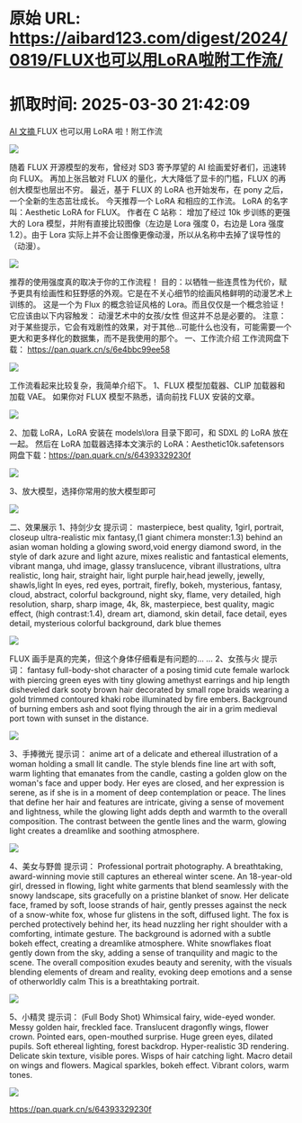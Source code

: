 # 原始 URL: https://aibard123.com/digest/2024/0819/FLUX也可以用LoRA啦附工作流/

# 抓取时间: 2025-03-30 21:42:09

[ AI 文摘 ](https://aibard123.com/digest/)
FLUX 也可以用 LoRA 啦！附工作流

![](https://api.allorigins.win/raw?url=https://mmbiz.qpic.cn/mmbiz_png/PclvAZEsuoC3pL2Mxia5GhFFbxQhr3QvnmX3Irufdl37iaJaZJ72eaBr2TRU7UDGhFgZAgpvWj9IvIe3xaLptCrA/640?wx_fmt=png&from=appmsg)

随着 FLUX 开源模型的发布，曾经对 SD3 寄予厚望的 AI 绘画爱好者们，迅速转向 FLUX。
再加上张吕敏对 FLUX 的量化，大大降低了显卡的门槛，FLUX 的再创大模型也层出不穷。
最近，基于 FLUX 的 LoRA 也开始发布，在 pony 之后，一个全新的生态茁壮成长。
今天推荐一个 LoRA 和相应的工作流。
LoRA 的名字叫：Aesthetic LoRA for FLUX。
作者在 C 站称：
增加了经过 10k 步训练的更强大的 Lora 模型，并附有直接比较图像（左边是 Lora 强度 0，右边是 Lora 强度 1.2）。由于 Lora 实际上并不会让图像更像动漫，所以从名称中去掉了误导性的（动漫）。

![](https://api.allorigins.win/raw?url=https://mmbiz.qpic.cn/mmbiz_jpg/PclvAZEsuoC3pL2Mxia5GhFFbxQhr3QvnoKgalyvy4TlOOffVv1Z0kfNLb5GS2xtMicniaPnwibPqEM9sxiazXSeMiaQ/640?wx_fmt=jpeg&from=appmsg)

推荐的使用强度真的取决于你的工作流程！
目的：以牺牲一些连贯性为代价，赋予更具有绘画性和狂野感的外观。它是在不关心细节的绘画风格鲜明的动漫艺术上训练的。
这是一个为 Flux 的概念验证风格的 Lora。而且仅仅是一个概念验证！
它应该由以下内容触发：
动漫艺术中的女孩/女性 但这并不总是必要的。
注意：对于某些提示，它会有戏剧性的效果，对于其他…可能什么也没有，可能需要一个更大和更多样化的数据集，而不是我使用的那个。
一、工作流介绍
工作流网盘下载：
<https://pan.quark.cn/s/6e4bbc99ee58>

![](https://api.allorigins.win/raw?url=https://mmbiz.qpic.cn/mmbiz_png/PclvAZEsuoC3pL2Mxia5GhFFbxQhr3QvneDpe7Chv0HnYpEUHmIrwfBfyxsTfCCe8icE3F9SwYBI7IBS5J8sFoDA/640?wx_fmt=png&from=appmsg)

工作流看起来比较复杂，我简单介绍下。
1、FLUX 模型加载器、CLIP 加载器和加载 VAE。
如果你对 FLUX 模型不熟悉，请向前找 FLUX 安装的文章。

![](https://api.allorigins.win/raw?url=https://mmbiz.qpic.cn/mmbiz_png/PclvAZEsuoC3pL2Mxia5GhFFbxQhr3QvnxVpSOlyB4jnArFt3FzJ4F3cU8S32o3VI8icsiaF1fJIVq9krPygp5fqQ/640?wx_fmt=png&from=appmsg)

2、加载 LoRA，LoRA 安装在 models\lora 目录下即可，和 SDXL 的 LoRA 放在一起。
然后在 LoRA 加载器选择本文演示的 LoRA：Aesthetic10k.safetensors
网盘下载：https://pan.quark.cn/s/64393329230f

![](https://api.allorigins.win/raw?url=https://mmbiz.qpic.cn/mmbiz_png/PclvAZEsuoC3pL2Mxia5GhFFbxQhr3QvnInN5Vu7bqVEVyLw0iaibibic8K8oianw9TsMlZNUMuNcPjY9sshibhM0bU7A/640?wx_fmt=png&from=appmsg)

3、放大模型，选择你常用的放大模型即可

![](https://api.allorigins.win/raw?url=https://mmbiz.qpic.cn/mmbiz_png/PclvAZEsuoC3pL2Mxia5GhFFbxQhr3QvnZIcmWkYwrVP2PHSEIvRWYFq4d68dpfsNLqHNt9sCWwtNsgb1m28XBA/640?wx_fmt=png&from=appmsg)

二、效果展示
1、持剑少女
提示词：
masterpiece, best quality, 1girl, portrait, closeup
ultra-realistic mix fantasy,(1 giant chimera monster:1.3) behind an asian woman holding a glowing sword,void energy diamond sword, in the style of dark azure and light azure, mixes realistic and fantastical elements, vibrant manga, uhd image, glassy translucence, vibrant illustrations, ultra realistic, long hair, straight hair, light purple hair,head jewelly, jewelly, shawls,light In eyes, red eyes, portrait, firefly, bokeh, mysterious, fantasy, cloud, abstract, colorful background, night sky, flame, very detailed, high resolution, sharp, sharp image, 4k, 8k, masterpiece, best quality, magic effect, (high contrast:1.4), dream art, diamond, skin detail, face detail, eyes detail, mysterious colorful background, dark blue themes

![](https://api.allorigins.win/raw?url=https://mmbiz.qpic.cn/mmbiz_png/PclvAZEsuoC3pL2Mxia5GhFFbxQhr3QvnN7RAMDOTyTUCt09Ghl6kbYS6f82fXYS5ohAbhEbXXtXd4U3fGYpuCw/640?wx_fmt=png&from=appmsg)

FLUX 画手是真的完美，但这个身体仔细看是有问题的… …
2、女孩与火
提示词：
fantasy full-body-shot character of a posing timid cute female warlock with piercing green eyes with tiny glowing amethyst earrings and hip length disheveled dark sooty brown hair decorated by small rope braids wearing a gold trimmed contoured khaki robe illuminated by fire embers. Background of burning embers ash and soot flying through the air in a grim medieval port town with sunset in the distance.

![](https://api.allorigins.win/raw?url=https://mmbiz.qpic.cn/mmbiz_png/PclvAZEsuoC3pL2Mxia5GhFFbxQhr3QvnibRVQhk6AiaS18aniaSbslTIwnKaTl4YFbWGefQ7S3MwWQQ44ibFibV8FZQ/640?wx_fmt=png&from=appmsg)

3、手捧微光
提示词：
anime art of a delicate and ethereal illustration of a woman holding a small lit candle. The style blends fine line art with soft, warm lighting that emanates from the candle, casting a golden glow on the woman's face and upper body. Her eyes are closed, and her expression is serene, as if she is in a moment of deep contemplation or peace. The lines that define her hair and features are intricate, giving a sense of movement and lightness, while the glowing light adds depth and warmth to the overall composition. The contrast between the gentle lines and the warm, glowing light creates a dreamlike and soothing atmosphere.

![](https://api.allorigins.win/raw?url=https://mmbiz.qpic.cn/mmbiz_png/PclvAZEsuoC3pL2Mxia5GhFFbxQhr3QvnKzxCg9Dz3TEWOU2aVQ5tfHkyQOicjQPGBBctJelCqJP74DNbO9fCvuw/640?wx_fmt=png&from=appmsg)

4、美女与野兽
提示词：
Professional portrait photography. A breathtaking, award-winning movie still captures an ethereal winter scene. An 18-year-old girl, dressed in flowing, light white garments that blend seamlessly with the snowy landscape, sits gracefully on a pristine blanket of snow. Her delicate face, framed by soft, loose strands of hair, gently presses against the neck of a snow-white fox, whose fur glistens in the soft, diffused light. The fox is perched protectively behind her, its head nuzzling her right shoulder with a comforting, intimate gesture. The background is adorned with a subtle bokeh effect, creating a dreamlike atmosphere. White snowflakes float gently down from the sky, adding a sense of tranquility and magic to the scene. The overall composition exudes beauty and serenity, with the visuals blending elements of dream and reality, evoking deep emotions and a sense of otherworldly calm This is a breathtaking portrait.

![](https://api.allorigins.win/raw?url=https://mmbiz.qpic.cn/mmbiz_png/PclvAZEsuoC3pL2Mxia5GhFFbxQhr3Qvn5E4D5t4Atooyb8zqt4x3pPPFC0VPDbUlf2qVw0UjibGTiclzk7MoMbvg/640?wx_fmt=png&from=appmsg)

5、小精灵
提示词：
(Full Body Shot) Whimsical fairy, wide-eyed wonder. Messy golden hair, freckled face. Translucent dragonfly wings, flower crown. Pointed ears, open-mouthed surprise. Huge green eyes, dilated pupils. Soft ethereal lighting, forest backdrop. Hyper-realistic 3D rendering. Delicate skin texture, visible pores. Wisps of hair catching light. Macro detail on wings and flowers. Magical sparkles, bokeh effect. Vibrant colors, warm tones.

![](https://api.allorigins.win/raw?url=https://mmbiz.qpic.cn/mmbiz_png/PclvAZEsuoC3pL2Mxia5GhFFbxQhr3Qvn9Jfyu4nFSwpPictiaecP77OE60jglIA3lNv9WpVtsBhYGjQ6PuJFjuXg/640?wx_fmt=png&from=appmsg)

<https://pan.quark.cn/s/64393329230f>
